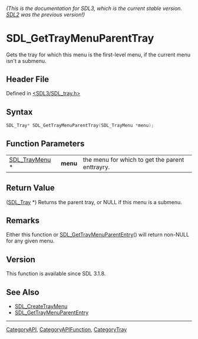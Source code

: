 ###### (This is the documentation for SDL3, which is the current stable version. [SDL2](https://wiki.libsdl.org/SDL2/) was the previous version!)
# SDL_GetTrayMenuParentTray

Gets the tray for which this menu is the first-level menu, if the current menu isn't a submenu.

## Header File

Defined in [<SDL3/SDL_tray.h>](https://github.com/libsdl-org/SDL/blob/main/include/SDL3/SDL_tray.h)

## Syntax

```c
SDL_Tray* SDL_GetTrayMenuParentTray(SDL_TrayMenu *menu);
```

## Function Parameters

|                                |          |                                                 |
| ------------------------------ | -------- | ----------------------------------------------- |
| [SDL_TrayMenu](SDL_TrayMenu) * | **menu** | the menu for which to get the parent enttrayry. |

## Return Value

([SDL_Tray](SDL_Tray) *) Returns the parent tray, or NULL if this menu is a
submenu.

## Remarks

Either this function or
[SDL_GetTrayMenuParentEntry](SDL_GetTrayMenuParentEntry)() will return
non-NULL for any given menu.

## Version

This function is available since SDL 3.1.8.

## See Also

- [SDL_CreateTrayMenu](SDL_CreateTrayMenu)
- [SDL_GetTrayMenuParentEntry](SDL_GetTrayMenuParentEntry)

----
[CategoryAPI](CategoryAPI), [CategoryAPIFunction](CategoryAPIFunction), [CategoryTray](CategoryTray)

